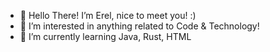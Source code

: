 - 👋 Hello There! I’m Erel, nice to meet you! :) 
- 👀 I’m interested in anything related to Code & Technology!
- 🌱 I’m currently learning Java, Rust, HTML

<!---
Erel1406/Erel1406 is a ✨ special ✨ repository because its `README.md` (this file) appears on your GitHub profile.
You can click the Preview link to take a look at your changes.
--->
